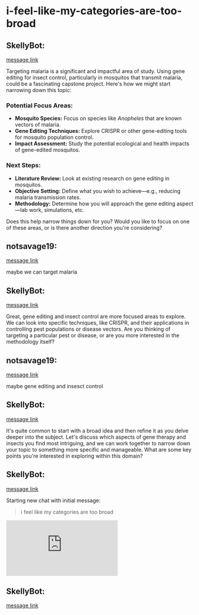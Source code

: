 # i-feel-like-my-categories-are-too-broad

## **SkellyBot**:

 [message link](https://discord.com/channels/1194766712680222800/1219750686053503109/1219750850654769223) 

 Targeting malaria is a significant and impactful area of study. Using gene editing for insect control, particularly in mosquitos that transmit malaria, could be a fascinating capstone project. Here's how we might start narrowing down this topic:

### Potential Focus Areas:
- **Mosquito Species:** Focus on species like *Anopheles* that are known vectors of malaria.
- **Gene Editing Techniques:** Explore CRISPR or other gene-editing tools for mosquito population control.
- **Impact Assessment:** Study the potential ecological and health impacts of gene-edited mosquitos.

### Next Steps:
- **Literature Review:** Look at existing research on gene editing in mosquitos.
- **Objective Setting:** Define what you wish to achieve—e.g., reducing malaria transmission rates.
- **Methodology:** Determine how you will approach the gene editing aspect—lab work, simulations, etc.

Does this help narrow things down for you? Would you like to focus on one of these areas, or is there another direction you're considering?

## **notsavage19**:

 [message link](https://discord.com/channels/1194766712680222800/1219750686053503109/1219750848155090974) 

 maybe we can target malaria

## **SkellyBot**:

 [message link](https://discord.com/channels/1194766712680222800/1219750686053503109/1219750788763615363) 

 Great, gene editing and insect control are more focused areas to explore. We can look into specific techniques, like CRISPR, and their applications in controlling pest populations or disease vectors. Are you thinking of targeting a particular pest or disease, or are you more interested in the methodology itself?

## **notsavage19**:

 [message link](https://discord.com/channels/1194766712680222800/1219750686053503109/1219750787123642528) 

 maybe gene editing and insesct control

## **SkellyBot**:

 [message link](https://discord.com/channels/1194766712680222800/1219750686053503109/1219750693150134303) 

 It's quite common to start with a broad idea and then refine it as you delve deeper into the subject. Let's discuss which aspects of gene therapy and insects you find most intriguing, and we can work together to narrow down your topic to something more specific and manageable. What are some key points you're interested in exploring within this domain?

## **SkellyBot**:

 [message link](https://discord.com/channels/1194766712680222800/1219750686053503109/1219750688997773383) 

 Starting new chat with initial message:

> i feel like my categories are too broad

![chat-1219750686053503109.json](https://cdn.discordapp.com/attachments/1219750686053503109/1219750924998803596/chat-1219750686053503109.json?ex=6615ab12&is=66033612&hm=305df979491d9a2be2a6b71a2b607ba8b46a3dcb981d48709fea641ef9278c23&)

## **SkellyBot**:

 [message link](https://discord.com/channels/1194766712680222800/1219750686053503109/1219750687236161557) 

 

